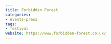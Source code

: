 ```yaml
---
title: Forbidden Forest
categories:
- events-press
tags:
- festival
website: https://www.forbidden-forest.co.uk/
---
```


